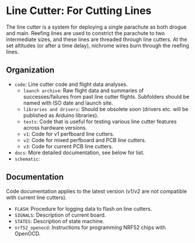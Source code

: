 # Line Cutter: For Cutting Lines
The line cutter is a system for deploying a single parachute as both drogue and main. Reefing lines are used to constrict the parachute to two intermediate sizes, and these lines are threaded through line cutters. At the set altitudes (or after a time delay), nichrome wires burn through the reefing lines.

## Organization
* `code`: Line cutter code and flight data analyses.
  * `launch archive`: Raw flight data and summaries of successes/failures from past line cutter flights. Subfolders should be named with ISO date and launch site.
  * `libraries and drivers`: Should be obsolete soon (drivers etc. will be published as Arduino libraries).
  * `tests`: Code that is useful for testing various line cutter features across hardware versions.
  * `v1`: Code for v1 perfboard line cutters.
  * `v2`: Code for mixed perfboard and PCB line cutters.
  * `v3`: Code for current PCB line cutters.
* `docs`: More detailed documentation, see below for list.
* `schematic`:

## Documentation
Code documentation applies to the latest version (v1/v2 are not compatible with current line cutters).
* `FLASH`: Procedure for logging data to flash on line cutters.
* `SIGNALS`: Description of current board.
* `STATES`: Description of state machine.
* `nrf52_openocd`: Instructions for programming NRF52 chips with OpenOCD.
